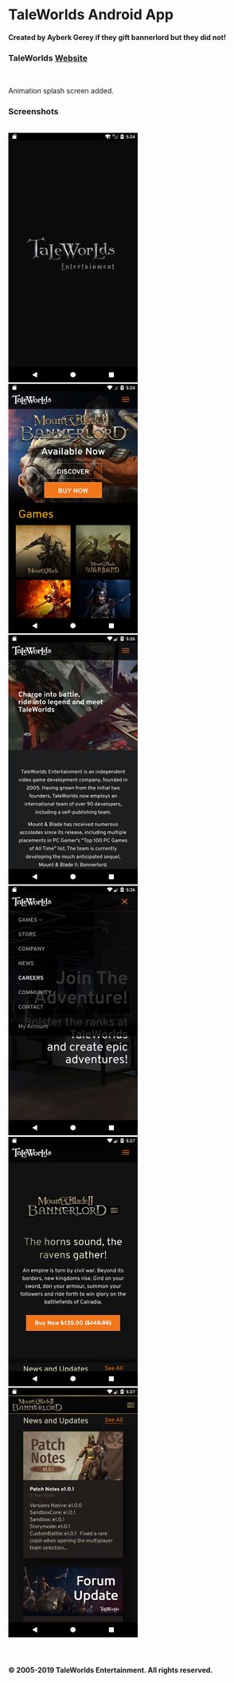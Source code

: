 <h1>TaleWorlds Android App</h1>
<h4>Created by Ayberk Gerey if they gift bannerlord but they did not!</h4>
<h3>TaleWorlds <a href= "https://www.taleworlds.com/">Website</a></h3>
<br>

<p>Animation splash screen added.</p>

<h3>Screenshots</h3><br>
<div class="row">
  <div class="column">
<img src = "Screenshots/s1.png" width="260" height="500"/>
<img src = "Screenshots/s2.png" width="260" height="500"/>
<img src = "Screenshots/s3.png" width="260" height="500"/>
<img src = "Screenshots/s4.png" width="260" height="500"/>
<img src = "Screenshots/s5.png" width="260" height="500"/>
<img src = "Screenshots/s6.png" width="260" height="500"/>
</div><br>
  
  
  
  <br>
  <h4>© 2005-2019 TaleWorlds Entertainment. All rights reserved.</h4>

